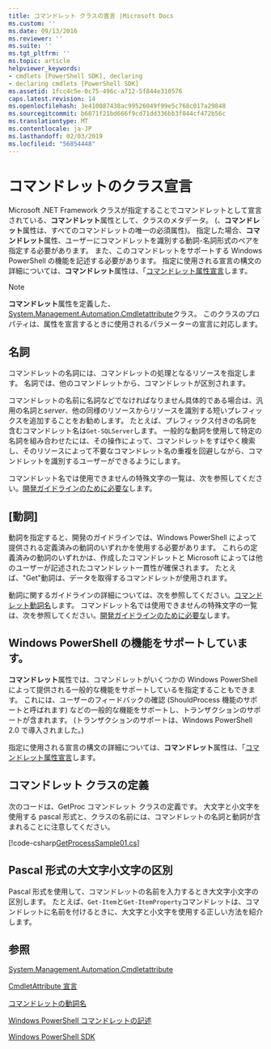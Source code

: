 ```yaml
---
title: コマンドレット クラスの宣言 |Microsoft Docs
ms.custom: ''
ms.date: 09/13/2016
ms.reviewer: ''
ms.suite: ''
ms.tgt_pltfrm: ''
ms.topic: article
helpviewer_keywords:
- cmdlets [PowerShell SDK], declaring
- declaring cmdlets [PowerShell SDK]
ms.assetid: 1fcc4c5e-0c75-496c-a712-5f844e310576
caps.latest.revision: 14
ms.openlocfilehash: 3e410087438ac99526049f99e5c768c017a29848
ms.sourcegitcommit: b6871f21bd666f9cd71dd336bb3f844cf472b56c
ms.translationtype: MT
ms.contentlocale: ja-JP
ms.lasthandoff: 02/03/2019
ms.locfileid: "56854448"
---
```

# <a name="cmdlet-class-declaration"></a>コマンドレットのクラス宣言

Microsoft .NET Framework クラスが指定することでコマンドレットとして宣言されている、**コマンドレット**属性として、クラスのメタデータ。 (、**コマンドレット**属性は、すべてのコマンドレットの唯一の必須属性)。 指定した場合、**コマンドレット**属性、ユーザーにコマンドレットを識別する動詞-名詞形式のペアを指定する必要があります。 また、このコマンドレットをサポートする Windows PowerShell の機能を記述する必要があります。 指定に使用される宣言の構文の詳細については、**コマンドレット**属性は、「[コマンドレット属性宣言](./cmdlet-attribute-declaration.md)します。

> [!NOTE]
> **コマンドレット**属性を定義した、 [System.Management.Automation.Cmdletattribute](/dotnet/api/System.Management.Automation.CmdletAttribute)クラス。 このクラスのプロパティは、属性を宣言するときに使用されるパラメーターの宣言に対応します。

## <a name="nouns"></a>名詞

コマンドレットの名詞には、コマンドレットの処理となるリソースを指定します。 名詞では、他のコマンドレットから、コマンドレットが区別されます。

コマンドレットの名前に名詞などでなければなりません具体的である場合は、汎用の名詞と*server*、他の同様のリソースからリソースを識別する短いプレフィックスを追加することをお勧めします。 たとえば、プレフィックス付きの名詞を含むコマンドレット名は`Get-SQLServer`します。 一般的な動詞を使用して特定の名詞を組み合わせたには、その操作によって、コマンドレットをすばやく検索し、そのリソースによって不要なコマンドレット名の重複を回避しながら、コマンドレットを識別するユーザーができるようにします。

コマンドレット名では使用できませんの特殊文字の一覧は、次を参照してください。[開発ガイドラインのために必要な](./required-development-guidelines.md)します。

## <a name="verbs"></a>[動詞]

動詞を指定すると、開発のガイドラインでは、Windows PowerShell によって提供される定義済みの動詞のいずれかを使用する必要があります。 これらの定義済みの動詞のいずれかは、作成したコマンドレットと Microsoft によっては他のユーザーが記述されたコマンドレット一貫性が確保されます。 たとえば、"Get"動詞は、データを取得するコマンドレットが使用されます。

動詞に関するガイドラインの詳細については、次を参照してください。[コマンドレット動詞名](./approved-verbs-for-windows-powershell-commands.md)します。 コマンドレット名では使用できませんの特殊文字の一覧は、次を参照してください。[開発ガイドラインのために必要な](./required-development-guidelines.md)します。

## <a name="supporting-windows-powershell-functionality"></a>Windows PowerShell の機能をサポートしています。

**コマンドレット**属性では、コマンドレットがいくつかの Windows PowerShell によって提供される一般的な機能をサポートしているを指定することもできます。 これには、ユーザーのフィードバックの確認 (ShouldProcess 機能のサポートと呼ばれます) などの一般的な機能をサポートし、トランザクションのサポートが含まれます。 (トランザクションのサポートは、Windows PowerShell 2.0 で導入されました。)

指定に使用される宣言の構文の詳細については、**コマンドレット**属性は、「[コマンドレット属性宣言](./cmdlet-attribute-declaration.md)します。

## <a name="cmdlet-class-definition"></a>コマンドレット クラスの定義

次のコードは、GetProc コマンドレット クラスの定義です。 大文字と小文字を使用する pascal 形式と、クラスの名前には、コマンドレットの名詞と動詞が含まれることに注意してください。

[!code-csharp[GetProcessSample01.cs](../../powershell-sdk-samples/SDK-2.0/csharp/GetProcessSample01/GetProcessSample01.cs#L33-L34 "GetProcessSample01.cs")]

## <a name="pascal-casing"></a>Pascal 形式の大文字小文字の区別

Pascal 形式を使用して、コマンドレットの名前を入力するとき大文字小文字の区別します。 たとえば、`Get-Item`と`Get-ItemProperty`コマンドレットは、コマンドレットに名前を付けるときに、大文字と小文字を使用する正しい方法を紹介します。

## <a name="see-also"></a>参照

[System.Management.Automation.Cmdletattribute](/dotnet/api/System.Management.Automation.CmdletAttribute)

[CmdletAttribute 宣言](./cmdlet-attribute-declaration.md)

[コマンドレットの動詞名](./approved-verbs-for-windows-powershell-commands.md)

[Windows PowerShell コマンドレットの記述](./writing-a-windows-powershell-cmdlet.md)

[Windows PowerShell SDK](../windows-powershell-reference.md)
